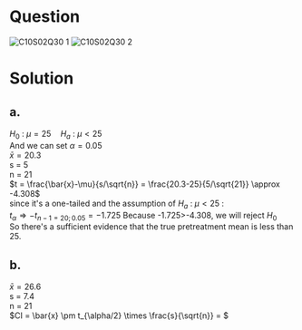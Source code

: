 # Question
![C10S02Q30 1](https://github.com/user-attachments/assets/4dca50a4-59b7-4265-b707-45234d4b46fa)
![C10S02Q30 2](https://github.com/user-attachments/assets/1340ade7-b5d4-493b-84d0-30585481d1e3)

# Solution
## a.
$H_0$ : $\mu = 25 \quad H_a$ : $\mu \lt 25$  
And we can set $\alpha = 0.05$  
$\bar{x} = 20.3$  
s = 5  
n = 21  
$t = \frac{\bar{x}-\mu}{s/\sqrt{n}} = \frac{20.3-25}{5/\sqrt{21}} \approx -4.308$  
since it's a one-tailed and the assumption of $H_a$ : $\mu \lt 25$ :   
$t_{\alpha} \Rightarrow -t_{n-1=20;0.05}=-1.725$
Because -1.725>-4.308, we will reject $H_0$  
So there's a sufficient evidence that the true pretreatment mean is less than 25.

## b.
$\bar{x} = 26.6$  
s = 7.4  
n = 21  
$CI = \bar{x} \pm t_{\alpha/2} \times \frac{s}{\sqrt{n}} = $ 

